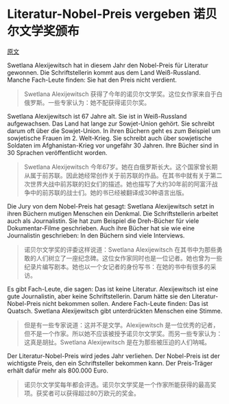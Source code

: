 # Literatur-Nobel-Preis vergeben 诺贝尔文学奖颁布
[原文](http://www.nachrichtenleicht.de/literatur-nobel-preis-vergeben.2045.de.html?dram:article_id=340079)

Swetlana Alexijewitsch hat in diesem Jahr den Nobel-Preis für Literatur gewonnen. Die Schriftstellerin kommt aus dem Land Weiß-Russland. Manche Fach-Leute finden: Sie hat den Preis nicht verdient.

> Swetlana Alexijewitsch 获得了今年的诺贝尔文学奖。这位女作家来自于白俄罗斯。一些专家认为：她不配获得诺贝尔奖。

Swetlana Alexijewitsch ist 67 Jahre alt. Sie ist in Weiß-Russland aufgewachsen. Das Land hat lange zur Sowjet-Union gehört. Sie schreibt darum oft über die Sowjet-Union. In ihren Büchern geht es zum Beispiel um sowjetische Frauen im 2. Welt-Krieg. Sie schreibt auch über sowjetische Soldaten im Afghanistan-Krieg vor ungefähr 30 Jahren. Ihre Bücher sind in 30 Sprachen veröffentlicht worden.

> Swetlana Alexijewitsch 今年67岁。她在白俄罗斯长大。这个国家曾长期从属于前苏联。因此她经常创作关于前苏联的作品。在其书中就有关于第二次世界大战中前苏联的妇女们的描述。她也描写了大约30年前的阿富汗战争中的前苏联的战士们。她的书已经被翻译成30种语言出版。

Die Jury von dem Nobel-Preis hat gesagt: Swetlana Alexijewitsch setzt in ihren Büchern mutigen Menschen ein Denkmal. Die Schriftstellerin arbeitet auch als Journalistin. Sie hat zum Beispiel die Dreh-Bücher für viele Dokumentar-Filme geschrieben. Auch ihre Bücher hat sie wie eine Journalistin geschrieben: In den Büchern sind viele Interviews.

> 诺贝尔文学奖的评委这样说道：Swetlana Alexijewitsch 在其书中为那些勇敢的人们树立了一座纪念碑。这位女作家同时也是一位记者。她也曾为一些纪录片编写剧本。她也以一个女记者的身份写书：在她的书中有很多的采访。

Es gibt Fach-Leute, die sagen: Das ist keine Literatur. Alexijewitsch ist eine gute Journalistin, aber keine Schriftstellerin. Darum hätte sie den Literatur-Nobel-Preis nicht bekommen sollen. Andere Fach-Leute finden: Das ist Quatsch. Swetlana Alexijewitsch gibt unterdrückten Menschen eine Stimme.

> 但是有一些专家说道：这并不是文学。Alexijewitsch 是一位优秀的记者，但不是一个作家。所以她不应该被授予诺贝尔文学奖。而另一些专家认为：这真是胡扯。Swetlana Alexijewitsch 是在为那些被压迫的人们呐喊。

Der Literatur-Nobel-Preis wird jedes Jahr verliehen. Der Nobel-Preis ist der wichtigste Preis, den ein Schriftsteller bekommen kann. Der Preis-Träger erhält dafür mehr als 800.000 Euro.

> 诺贝尔文学奖每年都会评选。诺贝尔文学奖是一个作家所能获得的最高奖项。获奖者可以获得超过80万欧元的奖金。
